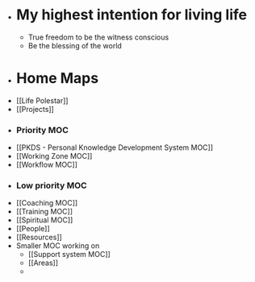 - # My highest intention for living life
    - True freedom to be the witness conscious
    - Be the blessing of the world
- # Home Maps
- [[Life Polestar]]
- [[Projects]]
- ### Priority MOC
- [[PKDS - Personal Knowledge Development System MOC]]
- [[Working Zone MOC]]
- [[Workflow MOC]]
- ### Low priority MOC
- [[Coaching MOC]]
- [[Training MOC]]
- [[Spiritual MOC]]
- [[People]]
- [[Resources]]
- Smaller MOC working on
    - [[Support system MOC]]
    - [[Areas]]
    - 

